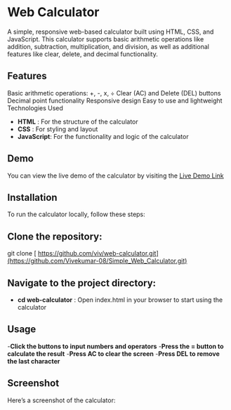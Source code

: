 # Web Calculator

A simple, responsive web-based calculator built using HTML, CSS, and JavaScript. This calculator supports basic arithmetic operations like addition, subtraction, multiplication, and division, as well as additional features like clear, delete, and decimal functionality.

## Features

Basic arithmetic operations: +, -, x, ÷
Clear (AC) and Delete (DEL) buttons
Decimal point functionality
Responsive design
Easy to use and lightweight
Technologies Used
- **HTML** : For the structure of the calculator
- **CSS** : For styling and layout
- **JavaScript**: For the functionality and logic of the calculator

## Demo
You can view the live demo of the calculator by visiting the [Live Demo Link](https://calculator-vivek-08.netlify.app/)

## Installation
To run the calculator locally, follow these steps:

## Clone the repository: 
git clone [ https://github.com/viv/web-calculator.git](https://github.com/Vivekumar-08/Simple_Web_Calculator.git)

## Navigate to the project directory:
- **cd web-calculator** :
  Open index.html in your browser to start using the calculator

## Usage
-**Click the buttons to input numbers and operators**
-**Press the = button to calculate the result**
-**Press AC to clear the screen**
-**Press DEL to remove the last character**

## Screenshot
Here’s a screenshot of the calculator:
